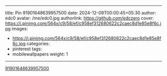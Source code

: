 
---
title: Pin 91901648639957500
date: 2024-12-09T00:00:45+05:30
author: edc0
avatar: /me/edc0.jpg
authorlink: https://github.com/edczero
cover: https://i.pinimg.com/564x/c9/58/ef/c958ef312680622c2caec8d1e85e8f6c.jpg
images:
   - https://i.pinimg.com/564x/c9/58/ef/c958ef312680622c2caec8d1e85e8f6c.jpg
categories:
  - pinterest
tags:
  - mobilewallpapers
weight: 1
---

<!--more-->

[91901648639957500](https://in.pinterest.com/pin/91901648639957500/)

	